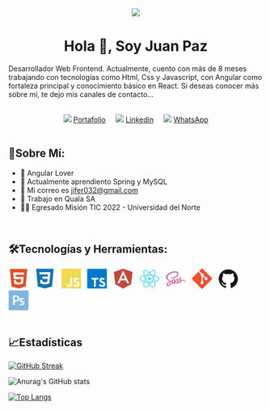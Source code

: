 
<div id="header" align="center">
    <img src="https://media.giphy.com/media/HscDLzkO8EOTmgkhQP/giphy.gif" width="200px">
    <h1> Hola 👋, Soy Juan Paz </h1>
</div>
<p>Desarrollador Web Frontend. Actualmente, cuento con más de 8 meses trabajando con tecnologías como Html, Css y Javascript, con Angular como fortaleza principal y conocimiento básico en React. Si deseas conocer más sobre mí, te dejo mis canales de contacto... </p>
<br>
<div align="center" >
    <span> <img src="https://cdn-icons-png.flaticon.com/512/1006/1006771.png" width="20px"> <a href="https://juanpazweb.web.app">Portafolio</a></span> &nbsp &nbsp
    <span> <img src="https://cdn-icons-png.flaticon.com/512/174/174857.png" width="20px"> <a href="https://www.linkedin.com/in/juanpaz98/">Linkedin</a></span> &nbsp        &nbsp
    <span> <img src="https://upload.wikimedia.org/wikipedia/commons/thumb/5/5e/WhatsApp_icon.png/598px-WhatsApp_icon.png" width="20px"> 
        <a href="https://api.whatsapp.com/send?phone=+573165808886&text=Hola%20Juan,%20ví%20tu%20portafolio%20y%20quiero%20saber%20más%20sobre%20Tí">WhatsApp</a>             </span>
</div>
<br>
<div>
    <h2>🧑Sobre Mí: </h2>
    <ul>
        <li>💖 Angular Lover</li>
        <li>🍃 Actualmente aprendiento Spring y MySQL</li>
        <li>📧 Mi correo es <a href=»mailto:jjfer032@gmail.com»>jjfer032@gmail.com</a></li>
        <li>🐨 Trabajo en Quala SA</li>
        <li>👨‍🎓 Egresado Misión TIC 2022 - Universidad del Norte</li>
    </ul>
</div>
<br>
<div>
    <h2>🛠Tecnologías y Herramientas:</h2>
    <img src="https://github.com/devicons/devicon/blob/master/icons/html5/html5-plain.svg" width="40px"> &nbsp
    <img src="https://github.com/devicons/devicon/blob/master/icons/css3/css3-plain.svg" width="40px"> &nbsp
    <img src="https://github.com/devicons/devicon/blob/master/icons/javascript/javascript-plain.svg" width="40px"> &nbsp
    <img src="https://github.com/devicons/devicon/blob/master/icons/typescript/typescript-plain.svg" width="40px"> &nbsp
    <img src="https://github.com/devicons/devicon/blob/master/icons/angularjs/angularjs-plain.svg" width="40px"> &nbsp
    <img src="https://github.com/devicons/devicon/blob/master/icons/react/react-original.svg" width="40px"> &nbsp
    <img src="https://github.com/devicons/devicon/blob/master/icons/sass/sass-original.svg" width="40px"> &nbsp
    <img src="https://github.com/devicons/devicon/blob/master/icons/git/git-plain.svg" width="40px"> &nbsp
    <img src="https://github.com/devicons/devicon/blob/master/icons/github/github-original.svg" width="40px"> &nbsp
    <img src="https://github.com/devicons/devicon/blob/master/icons/photoshop/photoshop-plain.svg" width="40px"> &nbsp
</div>
<br>
<h2>📈Estadísticas</h2>
    
[![GitHub Streak](http://github-readme-streak-stats.herokuapp.com?user=juanpaz98&theme=holi-theme&locale=es&date_format=j%2Fn%5B%2FY%5D)](https://git.io/streak-stats)

![Anurag's GitHub stats](https://github-readme-stats.vercel.app/api?username=juanpaz98&show_icons=true&theme=transparent)

[![Top Langs](https://github-readme-stats.vercel.app/api/top-langs/?username=juanpaz98&theme=transparent)](https://github.com/anuraghazra/github-readme-stats)

